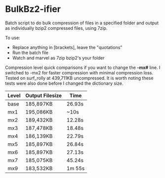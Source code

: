 # BulkBz2-ifier
Batch script to do bulk compression of files in a specified folder and output as individually bzip2 compressed files, using 7zip.

To use:
- Replace anything in [brackets], leave the "quotations"
- Run the batch file
- Watch and marvel as 7zip bzip2's your folder


Compression level quick comparisons if you want to change the **-mx#** line. I switched to -mx2 for faster compression with minimal compression loss. Tested on surf_rolly at 439,711KB uncompressed. It is worth noting these tests were also done before I changed the dictionary size.


Level | Output Filesize | Time
------------ | ------------- | -------------
base|185,897KB|26.93s
mx1|195,086KB|~10s
mx2|189,432KB|12.28s
mx3|187,478KB|18.48s
mx4|186,139KB|22.79s
mx5|185,897KB|26.84s
mx6|185,897KB|27.13s
mx7|185,075KB|45.24s
mx9|183,532KB|1m 55s
